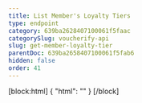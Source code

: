 ```yaml
---
title: List Member's Loyalty Tiers
type: endpoint
category: 639ba2628407100061f5faac
categorySlug: voucherify-api
slug: get-member-loyalty-tier
parentDoc: 639ba2658407100061f5fab6
hidden: false
order: 41
---
```

[block:html]
{
  "html": "<style>\n[title=\"Toggle library\"] { \n  display: none; }\n.LanguagePicker-divider { \n  display: none; }\n.Playground-section3VTXuaYZivJK > .APISectionHeader3LN_-QIR0m7x {\n  display: none; }\n.LanguagePicker-languages1qVVo_v6AlP9 {\n  display: none; }\n</style>"
}
[/block]
